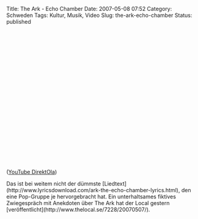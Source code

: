 Title: The Ark - Echo Chamber
Date: 2007-05-08 07:52
Category: Schweden
Tags: Kultur, Musik, Video
Slug: the-ark-echo-chamber
Status: published

<p>
<object width="425" height="350">
<param name="movie" value="http://www.youtube.com/v/U6fOXoBJGlg"></param><param name="wmode" value="transparent"></param>

<embed src="http://www.youtube.com/v/U6fOXoBJGlg" type="application/x-shockwave-flash" wmode="transparent" width="425" height="350">
</embed>
</object>
  
([YouTube DirektOla](http://youtube.com/watch?v=U6fOXoBJGlg))

</p>
Das ist bei weitem nicht der dümmste
[Liedtext](http://www.lyricsdownload.com/ark-the-echo-chamber-lyrics.html),
den eine Pop-Gruppe je hervorgebracht hat. Ein unterhaltsames fiktives
Zwiegespräch mit Anekdoten über The Ark hat der Local gestern
[veröffentlicht](http://www.thelocal.se/7228/20070507/).

